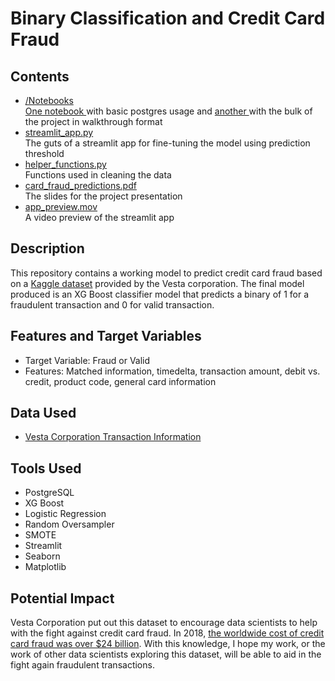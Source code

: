 # Binary Classification and Credit Card Fraud

## Contents
- [/Notebooks](Notebooks)<br>
[One notebook ](Notebooks/csv_postgresql.ipynb) with basic postgres usage and [another ](Notebooks/fraud_prediction.ipynb) with the bulk of the project in walkthrough format
- [streamlit_app.py](streamlit_app.py)<br>
The guts of a streamlit app for fine-tuning the model using prediction threshold
- [helper_functions.py](helper_functions.py)<br>
Functions used in cleaning the data
- [card_fraud_predictions.pdf](card_fraud_predictions.pdf)<br>
The slides for the project presentation
- [app_preview.mov](app_preview.mov)<br>
A video preview of the streamlit app

## Description
This repository contains a working model to predict credit card fraud based on a [Kaggle dataset](https://www.kaggle.com/c/ieee-fraud-detection) provided by the Vesta corporation. The final model produced is an XG Boost classifier model that predicts a binary of 1 for a fraudulent transaction and 0 for valid transaction.

## Features and Target Variables
- Target Variable: Fraud or Valid
- Features: Matched information, timedelta, transaction amount, debit vs. credit, product code, general card information

## Data Used
- [Vesta Corporation Transaction Information](https://www.kaggle.com/c/ieee-fraud-detection)

## Tools Used
- PostgreSQL
- XG Boost
- Logistic Regression
- Random Oversampler
- SMOTE
- Streamlit
- Seaborn
- Matplotlib

## Potential Impact
Vesta Corporation put out this dataset to encourage data scientists to help with the fight against credit card fraud. In 2018, [the worldwide cost of credit card fraud was over $24 billion](https://dataprot.net/statistics/credit-card-fraud-statistics/). With this knowledge, I hope my work, or the work of other data scientists exploring this dataset, will be able to aid in the fight again fraudulent transactions.
